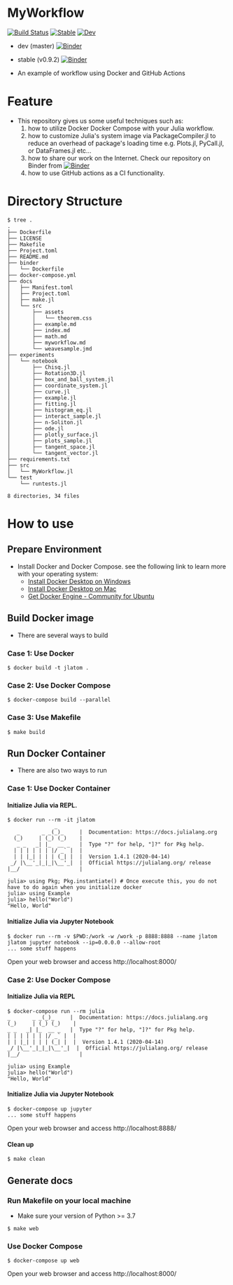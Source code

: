 # MyWorkflow


[![Build Status](https://github.com/terasakisatoshi/MyWorkflow.jl/workflows/CI/badge.svg)](https://github.com/terasakisatoshi/MyWorkflow.jl/actions)
[![Stable](https://img.shields.io/badge/docs-stable-blue.svg)](https://terasakisatoshi.github.io/MyWorkflow.jl/stable)
[![Dev](https://img.shields.io/badge/docs-dev-blue.svg)](https://terasakisatoshi.github.io/MyWorkflow.jl/dev)

- dev    (master) [![Binder](https://mybinder.org/badge_logo.svg)](https://mybinder.org/v2/gh/terasakisatoshi/MyWorkflow.jl/master)
- stable (v0.9.2)  [![Binder](https://mybinder.org/badge_logo.svg)](https://mybinder.org/v2/gh/terasakisatoshi/MyWorkflow.jl/v0.9.2)

- An example of workflow using Docker and GitHub Actions

# Feature

- This repository gives us some useful techniques such as:
  1. how to utilize Docker Docker Compose with your Julia workflow.
  2. how to customize Julia's system image via PackageCompiler.jl to reduce an overhead of package's loading time e.g. Plots.jl, PyCall.jl, or DataFrames.jl etc...
  3. how to share our work on the Internet. Check our repository on Binder from [![Binder](https://mybinder.org/badge_logo.svg)](https://mybinder.org/v2/gh/terasakisatoshi/MyWorkflow.jl/master)
  4. how to use GitHub actions as a CI functionality.


# Directory Structure

```console
$ tree .
.
├── Dockerfile
├── LICENSE
├── Makefile
├── Project.toml
├── README.md
├── binder
│   └── Dockerfile
├── docker-compose.yml
├── docs
│   ├── Manifest.toml
│   ├── Project.toml
│   ├── make.jl
│   └── src
│       ├── assets
│       │   └── theorem.css
│       ├── example.md
│       ├── index.md
│       ├── math.md
│       ├── myworkflow.md
│       └── weavesample.jmd
├── experiments
│   └── notebook
│       ├── Chisq.jl
│       ├── Rotation3D.jl
│       ├── box_and_ball_system.jl
│       ├── coordinate_system.jl
│       ├── curve.jl
│       ├── example.jl
│       ├── fitting.jl
│       ├── histogram_eq.jl
│       ├── interact_sample.jl
│       ├── n-Soliton.jl
│       ├── ode.jl
│       ├── plotly_surface.jl
│       ├── plots_sample.jl
│       ├── tangent_space.jl
│       └── tangent_vector.jl
├── requirements.txt
├── src
│   └── MyWorkflow.jl
└── test
    └── runtests.jl

8 directories, 34 files
```

# How to use

## Prepare Environment

- Install Docker and Docker Compose. see the following link to learn more with your operating system:
  - [Install Docker Desktop on Windows](https://docs.docker.com/docker-for-windows/install/)
  - [Install Docker Desktop on Mac](https://docs.docker.com/docker-for-mac/install/)
  - [Get Docker Engine - Community for Ubuntu](https://docs.docker.com/install/linux/docker-ce/ubuntu/)

## Build Docker image

- There are several ways to build

### Case 1: Use Docker

```console
$ docker build -t jlatom .
```

### Case 2: Use Docker Compose

```console
$ docker-compose build --parallel
```

### Case 3: Use Makefile

```
$ make build
```

## Run Docker Container

- There are also two ways to run

### Case 1: Use Docker Container

#### Initialize Julia via REPL.

```console
$ docker run --rm -it jlatom
               _
   _       _ _(_)_     |  Documentation: https://docs.julialang.org
  (_)     | (_) (_)    |
   _ _   _| |_  __ _   |  Type "?" for help, "]?" for Pkg help.
  | | | | | | |/ _` |  |
  | | |_| | | | (_| |  |  Version 1.4.1 (2020-04-14)
 _/ |\__'_|_|_|\__'_|  |  Official https://julialang.org/ release
|__/                   |

julia> using Pkg; Pkg.instantiate() # Once execute this, you do not have to do again when you initialize docker
julia> using Example
julia> hello("World")
"Hello, World"
```

#### Initialize Julia via Jupyter Notebook

```console
$ docker run --rm -v $PWD:/work -w /work -p 8888:8888 --name jlatom jlatom jupyter notebook --ip=0.0.0.0 --allow-root
... some stuff happens
```

Open your web browser and access http://localhost:8000/

### Case 2: Use Docker Compose

#### Initialize Julia via REPL

```console
$ docker-compose run --rm julia
_       _ _(_)_     |  Documentation: https://docs.julialang.org
(_)     | (_) (_)    |
_ _   _| |_  __ _   |  Type "?" for help, "]?" for Pkg help.
| | | | | | |/ _` |  |
| | |_| | | | (_| |  |  Version 1.4.1 (2020-04-14)
_/ |\__'_|_|_|\__'_|  |  Official https://julialang.org/ release
|__/                   |

julia> using Example
julia> hello("World")
"Hello, World"
```

#### Initialize Julia via Jupyter Notebook

```console
$ docker-compose up jupyter
... some stuff happens

```

Open your web browser and access http://localhost:8888/

#### Clean up

```console
$ make clean
```

## Generate docs

### Run Makefile on your local machine

- Make sure your version of Python >= 3.7

```
$ make web
```

### Use Docker Compose


```console
$ docker-compose up web
```

Open your web browser and access http://localhost:8000/
